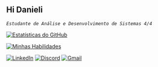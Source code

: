 ## Hi Danieli
*`Estudante de Análise e Desenvolvimento de Sistemas 4/4`*

[![Estatísticas do GitHub](https://github-readme-stats.vercel.app/api?username=DanyCampos5&show_icons=true&theme=synthwave&hide_border=true&locale=pt-br)](https://github.com/DanyCampos5/github-readme-stats)

[![Minhas Habilidades](https://skillicons.dev/icons?i=html,css,js,php,java,nodejs,sql)](https://skillicons.dev)

[![LinkedIn](https://img.shields.io/badge/LinkedIn-0077B5?style=for-the-badge&logo=linkedin&logoColor=white)](https://www.linkedin.com/in/DanieliCampos)
[![Discord](https://img.shields.io/badge/Discord-7289DA?style=for-the-badge&logo=discord&logoColor=white)](https://discord.com/users/dany_campos5)
[![Gmail](https://img.shields.io/badge/Gmail-D14836?style=for-the-badge&logo=gmail&logoColor=white)](mailto:dc525950@gmail.com])
          
